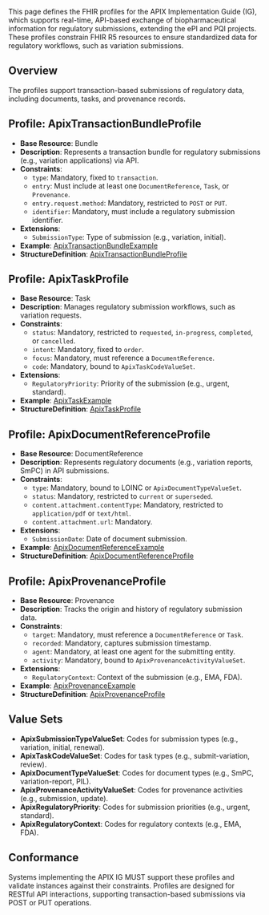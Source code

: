 This page defines the FHIR profiles for the APIX Implementation Guide (IG), which supports real-time, API-based exchange of biopharmaceutical information for regulatory submissions, extending the ePI and PQI projects. These profiles constrain FHIR R5 resources to ensure standardized data for regulatory workflows, such as variation submissions.

## Overview
The profiles support transaction-based submissions of regulatory data, including documents, tasks, and provenance records.

## Profile: ApixTransactionBundleProfile
- **Base Resource**: Bundle
- **Description**: Represents a transaction bundle for regulatory submissions (e.g., variation applications) via API.
- **Constraints**:
  - `type`: Mandatory, fixed to `transaction`.
  - `entry`: Must include at least one `DocumentReference`, `Task`, or `Provenance`.
  - `entry.request.method`: Mandatory, restricted to `POST` or `PUT`.
  - `identifier`: Mandatory, must include a regulatory submission identifier.
- **Extensions**:
  - `SubmissionType`: Type of submission (e.g., variation, initial).
- **Example**: [ApixTransactionBundleExample](examples/ExampleApixTransactionBundle.json)
- **StructureDefinition**: [ApixTransactionBundleProfile](StructureDefinition-apix-transaction-bundle-profile.json)

## Profile: ApixTaskProfile
- **Base Resource**: Task
- **Description**: Manages regulatory submission workflows, such as variation requests.
- **Constraints**:
  - `status`: Mandatory, restricted to `requested`, `in-progress`, `completed`, or `cancelled`.
  - `intent`: Mandatory, fixed to `order`.
  - `focus`: Mandatory, must reference a `DocumentReference`.
  - `code`: Mandatory, bound to `ApixTaskCodeValueSet`.
- **Extensions**:
  - `RegulatoryPriority`: Priority of the submission (e.g., urgent, standard).
- **Example**: [ApixTaskExample](examples/ExampleApixTask.json)
- **StructureDefinition**: [ApixTaskProfile](StructureDefinition-apix-task-profile.json)

## Profile: ApixDocumentReferenceProfile
- **Base Resource**: DocumentReference
- **Description**: Represents regulatory documents (e.g., variation reports, SmPC) in API submissions.
- **Constraints**:
  - `type`: Mandatory, bound to LOINC or `ApixDocumentTypeValueSet`.
  - `status`: Mandatory, restricted to `current` or `superseded`.
  - `content.attachment.contentType`: Mandatory, restricted to `application/pdf` or `text/html`.
  - `content.attachment.url`: Mandatory.
- **Extensions**:
  - `SubmissionDate`: Date of document submission.
- **Example**: [ApixDocumentReferenceExample](examples/ExampleApixDocumentReference.json)
- **StructureDefinition**: [ApixDocumentReferenceProfile](StructureDefinition-apix-document-reference-profile.json)

## Profile: ApixProvenanceProfile
- **Base Resource**: Provenance
- **Description**: Tracks the origin and history of regulatory submission data.
- **Constraints**:
  - `target`: Mandatory, must reference a `DocumentReference` or `Task`.
  - `recorded`: Mandatory, captures submission timestamp.
  - `agent`: Mandatory, at least one agent for the submitting entity.
  - `activity`: Mandatory, bound to `ApixProvenanceActivityValueSet`.
- **Extensions**:
  - `RegulatoryContext`: Context of the submission (e.g., EMA, FDA).
- **Example**: [ApixProvenanceExample](examples/ExampleApixProvenance.json)
- **StructureDefinition**: [ApixProvenanceProfile](StructureDefinition-apix-provenance-profile.json)

## Value Sets
- **ApixSubmissionTypeValueSet**: Codes for submission types (e.g., variation, initial, renewal).
- **ApixTaskCodeValueSet**: Codes for task types (e.g., submit-variation, review).
- **ApixDocumentTypeValueSet**: Codes for document types (e.g., SmPC, variation-report, PIL).
- **ApixProvenanceActivityValueSet**: Codes for provenance activities (e.g., submission, update).
- **ApixRegulatoryPriority**: Codes for submission priorities (e.g., urgent, standard).
- **ApixRegulatoryContext**: Codes for regulatory contexts (e.g., EMA, FDA).

## Conformance
Systems implementing the APIX IG MUST support these profiles and validate instances against their constraints. Profiles are designed for RESTful API interactions, supporting transaction-based submissions via POST or PUT operations.